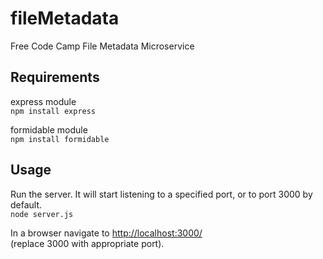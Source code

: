 # fileMetadata
Free Code Camp File Metadata Microservice

## Requirements
express module  
`npm install express`

formidable module  
`npm install formidable`

## Usage
Run the server. It will start listening to a specified port, or to port 3000 by default.  
`node server.js`  
  
In a browser navigate to [http://localhost:3000/](http://localhost:3000/)  
(replace 3000 with appropriate port).  
